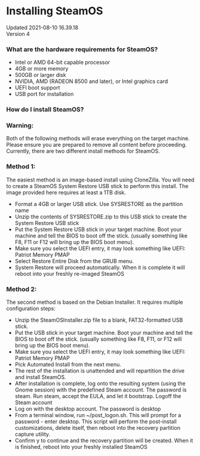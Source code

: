 # Installing SteamOS
Updated 2021-08-10 16.39.18  
Version 4  

### What are the hardware requirements for SteamOS?
* Intel or AMD 64-bit capable processor
* 4GB or more memory
* 500GB or larger disk
* NVIDIA, AMD (RADEON 8500 and later), or Intel graphics card
* UEFI boot support
* USB port for installation
    
### How do I install SteamOS?
  
  
  ### Warning:
Both of the following methods will erase everything on the target machine. Please ensure you are prepared to remove all content before proceeding.  
Currently, there are two different install methods for SteamOS.   
  
### Method 1:
The easiest method is an image-based install using CloneZilla. You will need to create a SteamOS System Restore USB stick to perform this install. The image provided here requires at least a 1TB disk.  
  
* Format a 4GB or larger USB stick. Use SYSRESTORE as the partition name
* Unzip the contents of SYSRESTORE.zip to this USB stick to create the System Restore USB stick
* Put the System Restore USB stick in your target machine. Boot your machine and tell the BIOS to boot off the stick. (usually something like F8, F11 or F12 will bring up the BIOS boot menu).
* Make sure you select the UEFI entry, it may look something like UEFI: Patriot Memory PMAP
* Select Restore Entire Disk from the GRUB menu.
* System Restore will proceed automatically. When it is complete it will reboot into your freshly re-imaged SteamOS
  
  
### Method 2:
The second method is based on the Debian Installer. It requires multiple configuration steps:  
  
* Unzip the SteamOSInstaller.zip file to a blank, FAT32-formatted USB stick.
* Put the USB stick in your target machine. Boot your machine and tell the BIOS to boot off the stick. (usually something like F8, F11, or F12 will bring up the BIOS boot menu).
* Make sure you select the UEFI entry, it may look something like UEFI: Patriot Memory PMAP
* Pick Automated Install from the next menu.
* The rest of the installation is unattended and will repartition the drive and install SteamOS.
* After installation is complete, log onto the resulting system (using the Gnome session) with the predefined Steam account. The password is steam. Run steam, accept the EULA, and let it bootstrap. Logoff the Steam account
* Log on with the desktop account. The password is desktop
* From a terminal window, run ~/post_logon.sh. This will prompt for a password - enter desktop. This script will perform the post-install customizations, delete itself, then reboot into the recovery partition capture utility.
* Confirm y to continue and the recovery partition will be created. When it is finished, reboot into your freshly installed SteamOS